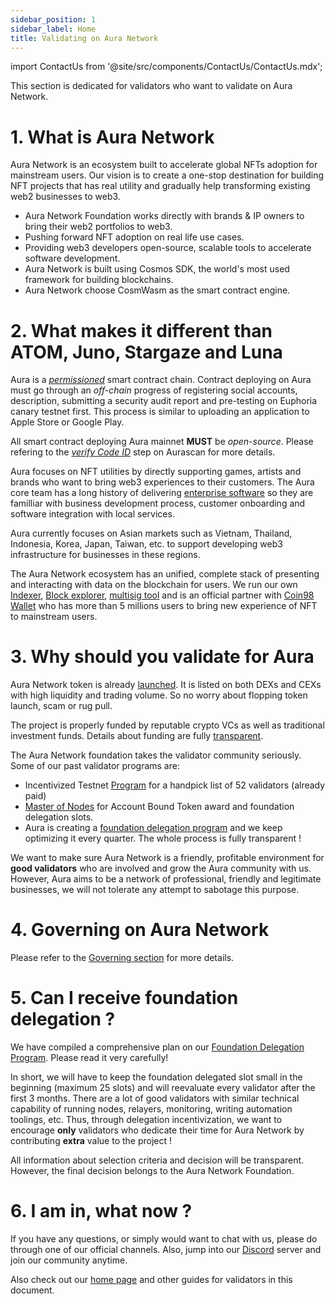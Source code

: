 ```yaml
---
sidebar_position: 1
sidebar_label: Home
title: Validating on Aura Network
---
```

import ContactUs from '@site/src/components/ContactUs/ContactUs.mdx';

This section is dedicated for validators who want to validate on Aura Network. 

# 1. What is Aura Network
Aura Network is an ecosystem built to accelerate global NFTs adoption for mainstream users. Our vision is to create a one-stop destination for building NFT projects that has real utility and gradually help transforming existing web2 businesses to web3.

- Aura Network Foundation works directly with brands & IP owners to bring their web2 portfolios to web3.
- Pushing forward NFT adoption on real life use cases.
- Providing web3 developers open-source, scalable tools to accelerate software development.
- Aura Network is built using Cosmos SDK, the world's most used framework for building blockchains.
- Aura Network choose CosmWasm as the smart contract engine.

# 2. What makes it different than ATOM, Juno, Stargaze and Luna

Aura is a [*permissioned*](https://github.com/orgs/aura-nw/discussions/1) smart contract chain. Contract deploying on Aura must go through an *off-chain* progress of registering social accounts, description, submitting a security audit report and pre-testing on Euphoria canary testnet first. This process is similar to uploading an application to Apple Store or Google Play.

All smart contract deploying Aura mainnet **MUST** be *open-source*. Please refering to the [*verify Code ID*](../product/aurascan/advanced-topics/code-id/verify_code_id.md) step on Aurascan for more details. 

Aura focuses on NFT utilities by directly supporting games, artists and brands who want to bring web3 experiences to their customers. The Aura core team has a long history of delivering [enterprise software](https://akachain.io/) so they are familliar with business development process, customer onboarding and software integration with local services.

Aura currently focuses on Asian markets such as Vietnam, Thailand, Indonesia, Korea, Japan, Taiwan, etc. to support developing web3 infrastructure for businesses in these regions.

The Aura Network ecosystem has an unified, complete stack of presenting and interacting with data on the blockchain for users. We run our own [Indexer](https://horoscope.aura.network/), [Block explorer](https://euphoria.aurascan.io/), [multisig tool](https://pyxis.aura.network/) and is an official partner with [Coin98 Wallet](https://wallet.coin98.com/) who has more than 5 millions users to bring new experience of NFT to mainstream users.

# 3. Why should you validate for Aura

Aura Network token is already [launched](https://www.coingecko.com/en/coins/aura-network). It is listed on both DEXs and CEXs with high liquidity and trading volume. So no worry about flopping token launch, scam or rug pull.

The project is properly funded by reputable crypto VCs as well as traditional investment funds. Details about funding are fully [transparent](https://www.coingecko.com/en/coins/aura-network/tokenomics).

The Aura Network foundation takes the validator community seriously. Some of our past validator programs are:

- Incentivized Testnet [Program](https://insight.aura.network/invitation-to-join-euphoria-staging-network/) for a handpick list of 52 validators (already paid)
- [Master of Nodes](https://insight.aura.network/validator-call-preparation-for-xstaxy-mainnet/) for Account Bound Token award and foundation delegation slots.
- Aura is creating a [foundation delegation program](https://github.com/aura-nw/mainnet-artifacts/tree/main/Foundation-delegation-program) and we keep optimizing it every quarter. The whole process is fully transparent !

We want to make sure Aura Network is a friendly, profitable environment for **good validators** who are involved and grow the Aura community with us. However, Aura aims to be a network of professional, friendly and legitimate businesses, we will not tolerate any attempt to sabotage this purpose.

# 4. Governing on Aura Network

Please refer to the [Governing section](https://github.com/aura-nw/mainnet-artifacts/blob/main/Foundation-delegation-program/README.md#6-governing) for more details.

# 5. Can I receive foundation delegation ?
We have compiled a comprehensive plan on our [Foundation Delegation Program](https://github.com/aura-nw/mainnet-artifacts/tree/main/Foundation-delegation-program). Please read it very carefully!

In short, we will have to keep the foundation delegated slot small in the beginning (maximum 25 slots) and will reevaluate every validator after the first 3 months. There are a lot of good validators with similar technical capability of running nodes, relayers, monitoring, writing automation toolings, etc. Thus, through delegation incentivization, we want to encourage **only** validators who dedicate their time for Aura Network by contributing **extra** value to the project !

All information about selection criteria and decision will be transparent. However, the final decision belongs to the Aura Network Foundation.

# 6. I am in, what now ?

If you have any questions, or simply would want to chat with us, please do through one of our official channels. Also, jump into our [Discord](https://discord.gg/bzm3dyxJxR) server and join our community anytime.

Also check out our [home page](https://aura.network/) and other guides for validators in this document.


<ContactUs />
